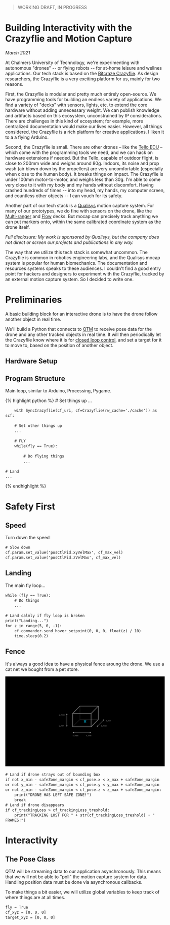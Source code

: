 > WORKING DRAFT, IN PROGRESS

# Building Interactivity with the Crazyflie and Motion Capture

*March 2021*

At Chalmers University of Technology, we're experimenting with autonomous "drones" -- or flying robots -- for at-home leisure and wellnes applications. Our tech stack is based on the [Bitcraze Crazyflie](https://www.bitcraze.io/). As design researchers, the Crazyflie is a very exciting platform for us, mainly for two reasons.

First, the Crazyflie is modular and pretty much entirely open-source. We have programming tools for building an endless variety of applications.  We find a variety of "decks" with sensors, lights, etc. to extend the core hardware without adding unnecessary weight. We can publish knowledge and artifacts based on this ecosystem, unconstrained by IP considerations. There are challenges in this kind of ecosystem; for example, more centralized documentation would make our lives easier. However, all things considered, the Crazyflie is a rich platform for creative applications. I liken it to a a flying Arduino.

Second, the Crazyflie is small. There are other drones – like the [Tello EDU](https://www.ryzerobotics.com/tello-edu) – which come with the programming tools we need, and we can hack on hardware extensions if needed. But the Tello, capable of outdoor flight, is close to 200mm wide and weighs around 80g. Indoors, its noise and prop wash (air blown down by the propellers) are very uncomfortable (especially when close to the human body). It breaks things on impact. The Crazyflie is under 100mm motor-to-motor, and weighs less than 30g. I'm able to come very close to it with my body and my hands without discomfort. Having crashed hundreds of times -- into my head, my hands, my computer screen, and countless other objects -- I can vouch for its safety.

Another part of our tech stack is a [Qualisys](https://www.qualisys.com/) motion capture system. For many of our prototypes, we do fine with sensors on the drone, like the [Multi-ranger](https://www.bitcraze.io/products/multi-ranger-deck/) and [Flow](https://www.bitcraze.io/products/flow-deck-v2/) decks. But mocap can precisely track anything we can put markers onto, within the same calibrated coordinate system as the drone itself.

*Full disclosure: My work is sponsored by Qualisys, but the company does not direct or screen our projects and publications in any way.*

The way that we utilize this tech stack is somewhat uncommon. The Crazyflie is common in robotics engineering labs, and the Qualisys mocap system is popular for human biomechanics. The documentation and resources systems speaks to these audiences. I couldn't find a good entry point for hackers and designers to experiment with the Crazyflie, tracked by an external motion capture system. So I decided to write one.


# Preliminaries

A basic building block for an interactive drone is to have the drone follow another object in real time.

We'll build a Python that connects to [QTM](https://www.qualisys.com/software/qualisys-track-manager/) to receive pose data for the drone and any other tracked objects in real time. It will then periodically let the Crazyflie know where it is for [closed loop control](https://en.wikipedia.org/wiki/Control_theory), and set a target for it to move to, based on the position of another object.

## Hardware Setup

## Program Structure

Main loop, similar to Arduino, Processing, Pygame.

{% highlight python %}
    # Set things up
    ...

        with SyncCrazyflie(cf_uri, cf=Crazyflie(rw_cache='./cache')) as scf:

        # Set other things up
        ...

        # FLY
        while(fly == True):

            # Do flying things
            ...

    # Land
    ...
{% endhighlight %}


# Safety First

## Speed

Turn down the speed

    # Slow down
    cf.param.set_value('posCtlPid.xyVelMax', cf_max_vel)
    cf.param.set_value('posCtlPid.zVelMax', cf_max_vel)

## Landing

The main fly loop...

    while (fly == True):
        # Do things
        ...
    
    # Land calmly if fly loop is broken
    print("Landing...")
    for z in range(5, 0, -1):
        cf.commander.send_hover_setpoint(0, 0, 0, float(z) / 10)
        time.sleep(0.2)

## Fence

It's always a good idea to have a physical fence aroung the drone. We use a cat net we bought from a pet store.

![Virtual fence confining drone to a safe zone](/img/crazyflie_fence.png)

    # Land if drone strays out of bounding box
    if not x_min - safeZone_margin < cf_pose.x < x_max + safeZone_margin
    or not y_min - safeZone_margin < cf_pose.y < y_max + safeZone_margin
    or not z_min - safeZone_margin < cf_pose.z < z_max + safeZone_margin:
        print("DRONE HAS LEFT SAFE ZONE!")
        break
    # Land if drone disappears
    if cf_trackingLoss > cf_trackingLoss_treshold:
        print("TRACKING LOST FOR " + str(cf_trackingLoss_treshold) + " FRAMES!")

# Interactivity

## The Pose Class

QTM will be streaming data to our application asynchronously. This means that we will not be able to "poll" the motion capture system for data. Handling position data must be done via asynchronous callbacks.

To make things a bit easier, we will utilize global variables to keep track of where things are at all times.

    fly = True
    cf_xyz = [0, 0, 0]
    target_xyz = [0, 0, 0]
    
